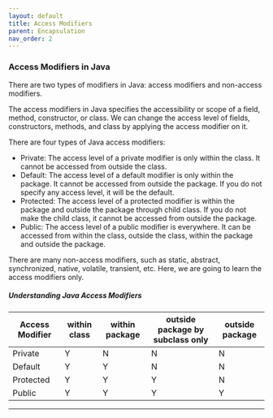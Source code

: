 ```yaml
---
layout: default
title: Access Modifiers
parent: Encapsulation
nav_order: 2
---
```

### Access Modifiers in Java

There are two types of modifiers in Java: access modifiers and non-access modifiers.

The access modifiers in Java specifies the accessibility or scope of a field, method, constructor, or class. We can change the access level of fields, constructors, methods, and class by applying the access modifier on it.

There are four types of Java access modifiers:

   - Private: The access level of a private modifier is only within the class. It cannot be accessed from outside the class.
   - Default: The access level of a default modifier is only within the package. It cannot be accessed from outside the package. If you do not specify any access level, it will be the default.
   - Protected: The access level of a protected modifier is within the package and outside the package through child class. If you do not make the child class, it cannot be accessed from outside the package.
   - Public: The access level of a public modifier is everywhere. It can be accessed from within the class, outside the class, within the package and outside the package.

There are many non-access modifiers, such as static, abstract, synchronized, native, volatile, transient, etc. Here, we are going to learn the access modifiers only.

##### Understanding Java Access Modifiers

|Access Modifier	|within class |	within package|	outside package by subclass only	|outside package|
|------|--------|------|---------|----------|
|Private|	Y|	N|	N|	N|
|Default	|Y|	Y	|N	|N|
|Protected|	Y	|Y|	Y|	N|
|Public|	Y|	Y|Y	|Y|

-------




